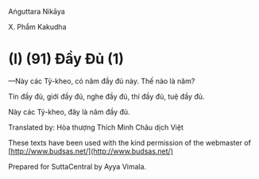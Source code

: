  

Aṅguttara Nikāya

X. Phẩm Kakudha

# (I) (91) Ðầy Ðủ (1)

—Này các Tỷ-kheo, có năm đầy đủ này. Thế nào là năm?

Tín đầy đủ, giới đầy đủ, nghe đầy đủ, thí đầy đủ, tuệ đầy đủ.

Này các Tỷ-kheo, đây là năm đầy đủ.

Translated by: Hòa thượng Thích Minh Châu dịch Việt

These texts have been used with the kind permission of the webmaster of [http://www.budsas.net/](http://www.budsas.net/)

Prepared for SuttaCentral by Ayya Vimala.